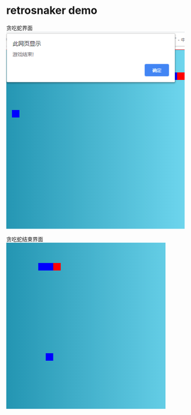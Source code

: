 # retrosnaker demo
贪吃蛇界面
![image](https://github.com/JK-HU/retrosnaker/blob/master/images/snaker.png)

贪吃蛇结束界面
![image](https://github.com/JK-HU/retrosnaker/blob/master/images/snaker2.png)
